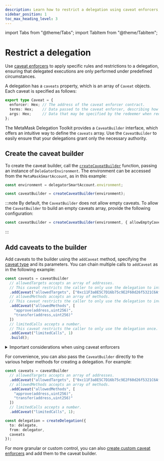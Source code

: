 ```yaml
---
description: Learn how to restrict a delegation using caveat enforcers, and the available caveat types.
sidebar_position: 1
toc_max_heading_level: 3
---
```


import Tabs from "@theme/Tabs";
import TabItem from "@theme/TabItem";

# Restrict a delegation

Use [caveat enforcers](../../concepts/caveat-enforcers.md) to apply specific rules and restrictions
to a delegation, ensuring that delegated executions are only performed under predefined circumstances.

A delegation has a `caveats` property, which is an array of `Caveat` objects.
Each caveat is specified as follows:

```typescript
export type Caveat = {
  enforcer: Hex; // The address of the caveat enforcer contract.
  terms: Hex;    // Data passed to the caveat enforcer, describing how the redemption should be validated.
  args: Hex;     // Data that may be specified by the redeemer when redeeming the delegation (only used in limited cases).
};
```

The MetaMask Delegation Toolkit provides a `CaveatBuilder` interface, which offers an intuitive way to define the `caveats` array.
Use the `CaveatBuilder` to easily ensure that your delegations grant only the necessary authority.

## Create the caveat builder

To create the caveat builder, call the [`createCaveatBuilder`](../../reference/api/delegation.md#createcaveatbuilder) function, passing an instance of `DeleGatorEnvironment`.
The environment can be accessed from the `MetaMaskSmartAccount`, as in this example:

```typescript
const environment = delegatorSmartAccount.environment;

const caveatBuilder = createCaveatBuilder(environment);
```

:::note
By default, the `CaveatBuilder` does not allow empty caveats. To allow the `CaveatBuilder` to build an empty caveats array, provide the following configuration:

```typescript
const caveatBuilder = createCaveatBuilder(environment, { allowEmptyCaveats: true });
```
:::

## Add caveats to the builder

Add caveats to the builder using the `addCaveat` method, specifying the [caveat type](../../reference/caveats.md) and its parameters. You can chain multiple calls to `addCaveat` as in the following example:

```typescript
const caveats = caveatBuilder
  // allowedTargets accepts an array of addresses.
  // This caveat restricts the caller to only use the delegation to interact with the specified address.
  .addCaveat("allowedTargets", ["0xc11F3a8E5C7D16b75c9E2F60d26f5321C6Af5E92"]) 
  // allowedMethods accepts an array of methods.
  // This caveat restricts the caller to only use the delegation to invoke the specified methods.
  .addCaveat("allowedMethods", [
    "approve(address,uint256)",
    "transfer(address,uint256)"
  ])
  // limitedCalls accepts a number.
  // This caveat restricts the caller to only use the delegation once.
  .addCaveat("limitedCalls", 1)
  .build();
```

<details>
  <summary>Important considerations when using caveat enforcers</summary>
  <div>

  - Delegations without caveats are entirely permissive.
    It is crucial to add appropriate caveats to restrict the delegated authority sufficiently.
    Failing to do so could result in unintended access or actions.
  - Caveat enforcers safeguard the execution process but do not guarantee a final state post-redemption.
    Always combine caveat enforcers thoughtfully to create comprehensive protection.
  - When using multiple caveat enforcers that modify external contract states, the order matters.
    For example, if you include both [`NativeBalanceChangeEnforcer`](../../reference/caveats.md#nativebalancechange) to ensure a balance has increased and
    [`NativeTokenPaymentEnforcer`](../../reference/caveats.md#nativetokenpayment) to deduct from that balance,
    executing `NativeTokenPaymentEnforcer` first might cause `NativeBalanceChangeEnforcer` to fail validation.
    Consider the sequence of enforcers carefully when creating delegations with interdependent caveats.

  </div>
</details>

For convenience, you can also pass the `CaveatBuilder` directly to the various helper methods for creating a delegation. For example:

```typescript
const caveats = caveatBuilder
  // allowedTargets accepts an array of addresses.
  .addCaveat("allowedTargets", ["0xc11F3a8E5C7D16b75c9E2F60d26f5321C6Af5E92"]) 
  // allowedMethods accepts an array of methods.
  .addCaveat("allowedMethods", [
    "approve(address,uint256)",
    "transfer(address,uint256)"
  ])
  // limitedCalls accepts a number.
  .addCaveat("limitedCalls", 1);

const delegation = createDelegation({
  to: delegate,
  from: delegator,
  caveats
});
```

For more granular or custom control, you can also [create custom caveat enforcers](create-custom-caveat-enforcer.md)
and add them to the caveat builder.
